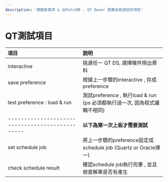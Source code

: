 ```yaml
---
description: '規範新需求 & 出Patch時 , QT Owner 需要自我測試的項目'
---
```


# QT測試項目



| 項目 | 說明 |
| :--- | :--- |
| interactive | 挑選任一 QT DS, 選擇條件撈出資料 |
| save preference | 根據上一步驟的interactive , 存成preference |
| test preference : load & run | 測試preference  , 執行load & run \(ps 必須都執行過一次, 因為程式邏輯不相同\) |
| ----------------------------------------------- | **以下為第一次上板才需要測試** |
| set schedule job | 將上一步驟的preference設定成schedule job \(Quartz or Oracle擇一\) |
| check schedule  result | 確認schedule job執行完畢 , 並且檢查解果是否有產生 |




